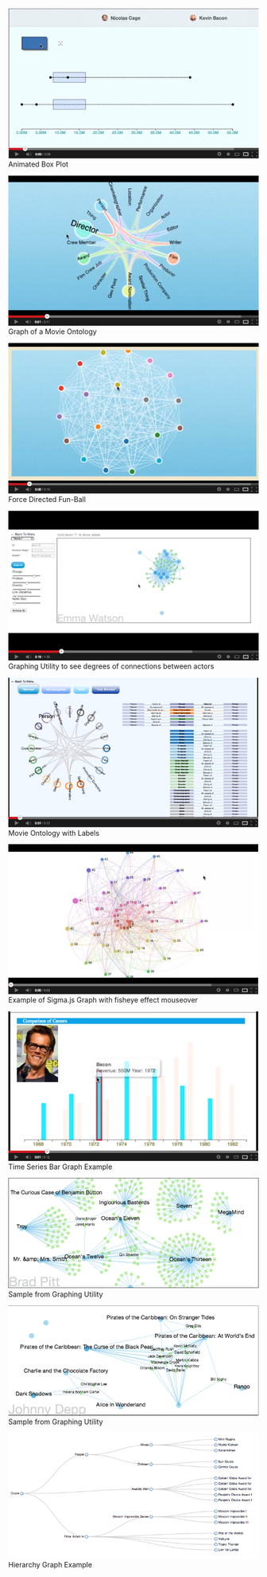 



<!-- Box Plot -->
[![ScreenShot](boxPlotVid.png)](http://youtu.be/i3ciZqJSLMI)
Animated Box Plot

<!-- Colorful Ontology -->
[![ScreenShot](colorOntVid.png)](http://youtu.be/M3TkpepPLNk)
Graph of a Movie Ontology

<!-- Force Directed Sample -->
[![ScreenShot](forceVid.png)](http://youtu.be/3Z22BCVnXjM)
Force Directed Fun-Ball

<!-- Graph Connections -->
[![ScreenShot](graphVid.png)](http://youtu.be/YEdGC-Diicw)
Graphing Utility to see degrees of connections between actors 

<!-- Ontology Overview -->
[![ScreenShot](ontologyVid.png)](http://youtu.be/FqiKLn8kGTU)
Movie Ontology with Labels

<!-- Sigma Graph -->
[![ScreenShot](sigmaVid.png)](http://youtu.be/8Gw_M5DwrAA)
Example of Sigma.js Graph with fisheye effect mouseover
<!-- Time Series -->
[![ScreenShot](timeVid.png)](http://youtu.be/YUBmOYbqp3w)
Time Series Bar Graph Example

![ScreenShot](brad.png)
Sample from Graphing Utility

![ScreenShot](depp.png)
Sample from Graphing Utility

![ScreenShot](cluster.png)
Hierarchy Graph Example
